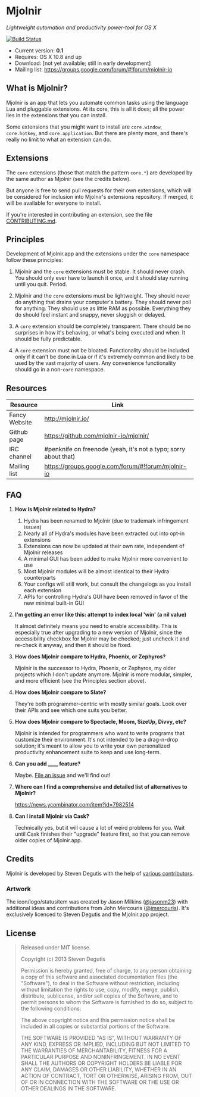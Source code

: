 # Mjolnir

*Lightweight automation and productivity power-tool for OS X*

[![Build Status](https://travis-ci.org/mjolnir-io/mjolnir.svg?branch=master)](https://travis-ci.org/mjolnir-io/mjolnir)

* Current version: **0.1**
* Requires: OS X 10.8 and up
* Download: [not yet available; still in early development]
* Mailing list: https://groups.google.com/forum/#!forum/mjolnir-io

## What is Mjolnir?

Mjolnir is an app that lets you automate common tasks using the
language Lua and pluggable extensions. At its core, this is all it
does; all the power lies in the extensions that you can install.

Some extensions that you might want to install are `core.window`,
`core.hotkey`, and `core.application`. But there are plenty more, and
there's really no limit to what an extension can do.

## Extensions

The `core` extensions (those that match the pattern `core.*`) are
developed by the same author as Mjolnir (see the credits below).

But anyone is free to send pull requests for their own extensions,
which will be considered for inclusion into Mjolnir's extensions
repository. If merged, it will be available for everyone to install.

If you're interested in contributing an extension, see the file
[CONTRIBUTING.md](CONTRIBUTING.md).

## Principles

Development of Mjolnir.app and the extensions under the `core`
namespace follow these principles:

1. Mjolnir and the `core` extensions must be stable. It should never
   crash. You should only ever have to launch it once, and it should
   stay running until you quit. Period.

2. Mjolnir and the `core` extensions must be lightweight. They should
   never do anything that drains your computer's battery. They should
   never poll for anything. They should use as little RAM as
   possible. Everything they do should feel instant and snappy, never
   sluggish or delayed.

3. A `core` extension should be completely transparent. There should
   be no surprises in how it's behaving, or what's being executed and
   when. It should be fully predictable.

4. A `core` extension must not be bloated. Functionality should be
   included only if it can't be done in Lua or if it's extremely
   common and likely to be used by the vast majority of users. Any
   convenience functionality should go in a non-`core` namespace.

## Resources

Resource                 | Link
-------------------------|------------------------------------------
Fancy Website            | http://mjolnir.io/
Github page              | https://github.com/mjolnir-io/mjolnir/
IRC channel              | #penknife on freenode (yeah, it's not a typo; sorry about that)
Mailing list             | https://groups.google.com/forum/#!forum/mjolnir-io

## FAQ

1. **How is Mjolnir related to Hydra?**

   1. Hydra has been renamed to Mjolnir (due to trademark infringement issues)
   2. Nearly all of Hydra's modules have been extracted out into opt-in extensions
   3. Extensions can now be updated at their own rate, independent of Mjolnir releases
   4. A minimal GUI has been added to make Mjolnir more convenient to use
   5. Most Mjolnir modules will be almost identical to their Hydra counterparts
   6. Your configs will still work, but consult the changelogs as you install each extension
   7. APIs for controlling Hydra's GUI have been removed in favor of the new minimal built-in GUI

1. **I'm getting an error like this: attempt to index local 'win' (a nil value)**

   It almost definitely means you need to enable accessibility. This
   is especially true after upgrading to a new version of Mjolnir, since
   the accessibility checkbox for Mjolnir may be checked; just uncheck
   it and re-check it anyway, and then it should be fixed.

2. **How does Mjolnir compare to Hydra, Phoenix, or Zephyros?**

   Mjolnir is the successor to Hydra, Phoenix, or Zephyros, my older
   projects which I don't update anymore. Mjolnir is more modular,
   simpler, and more efficient (see the Principles section above).

3. **How does Mjolnir compare to Slate?**

   They're both programmer-centric with mostly similar goals. Look
   over their APIs and see which one suits you better.

4. **How does Mjolnir compare to Spectacle, Moom, SizeUp, Divvy, etc?**

   Mjolnir is intended for programmers who want to write programs that
   customize their environment. It's not intended to be a drag-n-drop
   solution; it's meant to allow you to write your own personalized
   productivity enhancement suite to keep and use long-term.

5. **Can you add ____ feature?**

   Maybe. [File an issue](https://github.com/mjolnir-io/mjolnir/issues/new)
   and we'll find out!

6. **Where can I find a comprehensive and detailed list of alternatives to Mjolnir?**

   https://news.ycombinator.com/item?id=7982514

7. **Can I install Mjolnir via Cask?**

   Technically yes, but it will cause a lot of weird problems for
   you. Wait until Cask finishes their "upgrade" feature first, so
   that you can remove older copies of Mjolnir.app.


## Credits

Mjolnir is developed by Steven Degutis with the help of [various contributors](https://github.com/mjolnir-io/mjolnir/graphs/contributors).

### Artwork

The icon/logo/statusitem was created by Jason Milkins
([@jasonm23](https://github.com/jasonm23)) with additional ideas and
contributions from John Mercouris
([@jmercouris](https://github.com/jmercouris)). It's exclusively
licenced to Steven Degutis and the Mjolnir.app project.

## License

> Released under MIT license.
>
> Copyright (c) 2013 Steven Degutis
>
> Permission is hereby granted, free of charge, to any person obtaining a copy
> of this software and associated documentation files (the "Software"), to deal
> in the Software without restriction, including without limitation the rights
> to use, copy, modify, merge, publish, distribute, sublicense, and/or sell
> copies of the Software, and to permit persons to whom the Software is
> furnished to do so, subject to the following conditions:
>
> The above copyright notice and this permission notice shall be included in
> all copies or substantial portions of the Software.
>
> THE SOFTWARE IS PROVIDED "AS IS", WITHOUT WARRANTY OF ANY KIND, EXPRESS OR
> IMPLIED, INCLUDING BUT NOT LIMITED TO THE WARRANTIES OF MERCHANTABILITY,
> FITNESS FOR A PARTICULAR PURPOSE AND NONINFRINGEMENT. IN NO EVENT SHALL THE
> AUTHORS OR COPYRIGHT HOLDERS BE LIABLE FOR ANY CLAIM, DAMAGES OR OTHER
> LIABILITY, WHETHER IN AN ACTION OF CONTRACT, TORT OR OTHERWISE, ARISING FROM,
> OUT OF OR IN CONNECTION WITH THE SOFTWARE OR THE USE OR OTHER DEALINGS IN
> THE SOFTWARE.
